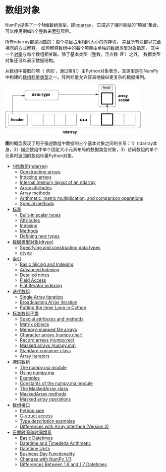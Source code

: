 # 数组对象

NumPy提供了一个N维数组类型，即[ndarray](arrays.ndarray.html#arrays-ndarray)，
它描述了相同类型的“项目”集合。可以使用例如N个整数来[索引](arrays.indexing.html#arrays-indexing)项目。

所有ndarray都是[同质的](https://numpy.org/devdocs/glossary.html#term-homogenous)：每个项目占用相同大小的内存块，
并且所有块都以完全相同的方式解释。
如何解释数组中的每个项目由单独的[数据类型对象](arrays.dtypes.html#arrays-dtypes)指定，
其中一个[对象](arrays.dtypes.html#arrays-dtypes)与每个数组相关联。除了基本类型（整数，浮点数 *等* ）之外，
数据类型对象还可以表示数据结构。

从数组中提取的项（ *例如* ，通过索引）由Python对象表示，其类型是在NumPy中构建的[数组标量类型](arrays.scalars.html#arrays-scalars)之一。阵列标量允许容易地操纵更复杂的数据排列。

![threefundamental](/static/images/threefundamental.png)

**图**的概念表现了用于描述数组中数据的三个基本对象之间的关系：1）ndarray本身，2）描述数组中单个固定大小元素布局的数据类型对象，3）访问数组的单个元素时返回的数组标量Python对象。

- [N维数组(ndarray)](ndarray.html)
  - [Constructing arrays](ndarray.html#constructing-arrays)
  - [Indexing arrays](ndarray.html#indexing-arrays)
  - [Internal memory layout of an ndarray](ndarray.html#internal-memory-layout-of-an-ndarray)
  - [Array attributes](ndarray.html#array-attributes)
  - [Array methods](ndarray.html#array-methods)
  - [Arithmetic, matrix multiplication, and comparison operations](ndarray.html#arithmetic-matrix-multiplication-and-comparison-operations)
  - [Special methods](ndarray.html#special-methods)
- [标量](scalars.html)
  - [Built-in scalar types](scalars.html#built-in-scalar-types)
  - [Attributes](scalars.html#attributes)
  - [Indexing](scalars.html#indexing)
  - [Methods](scalars.html#methods)
  - [Defining new types](scalars.html#defining-new-types)
- [数据类型对象(dtype)](dtypes.html)
  - [Specifying and constructing data types](dtypes.html#specifying-and-constructing-data-types)
  - [dtype](dtypes.html#dtype)
- [索引](indexing.html)
  - [Basic Slicing and Indexing](indexing.html#basic-slicing-and-indexing)
  - [Advanced Indexing](indexing.html#advanced-indexing)
  - [Detailed notes](indexing.html#detailed-notes)
  - [Field Access](indexing.html#field-access)
  - [Flat Iterator indexing](indexing.html#flat-iterator-indexing)
- [迭代数组](nditer.html)
  - [Single Array Iteration](nditer.html#single-array-iteration)
  - [Broadcasting Array Iteration](nditer.html#broadcasting-array-iteration)
  - [Putting the Inner Loop in Cython](nditer.html#putting-the-inner-loop-in-cython)
- [标准数组子类](classes.html)
  - [Special attributes and methods](classes.html#special-attributes-and-methods)
  - [Matrix objects](classes.html#matrix-objects)
  - [Memory-mapped file arrays](classes.html#memory-mapped-file-arrays)
  - [Character arrays (numpy.char)](classes.html#character-arrays-numpy-char)
  - [Record arrays (numpy.rec)](classes.html#record-arrays-numpy-rec)
  - [Masked arrays (numpy.ma)](classes.html#masked-arrays-numpy-ma)
  - [Standard container class](classes.html#standard-container-class)
  - [Array Iterators](classes.html#array-iterators)
- [掩码数组](maskedarray.html)
  - [The numpy.ma module](maskedarray.generic.html)
  - [Using numpy.ma](maskedarray.generic.html#using-numpy-ma)
  - [Examples](maskedarray.generic.html#examples)
  - [Constants of the numpy.ma module](maskedarray.baseclass.html)
  - [The MaskedArray class](maskedarray.baseclass.html#the-maskedarray-class)
  - [MaskedArray methods](maskedarray.baseclass.html#maskedarray-methods)
  - [Masked array operations](routines.ma.html)
- [数组接口](interface.html)
  - [Python side](interface.html#python-side)
  - [C-struct access](interface.html#c-struct-access)
  - [Type description examples](interface.html#type-description-examples)
  - [Differences with Array interface (Version 2)](interface.html#differences-with-array-interface-version-2)
- [日期时间和时间增量](datetime.html)
  - [Basic Datetimes](datetime.html#basic-datetimes)
  - [Datetime and Timedelta Arithmetic](datetime.html#datetime-and-timedelta-arithmetic)
  - [Datetime Units](datetime.html#datetime-units)
  - [Business Day Functionality](datetime.html#business-day-functionality)
  - [Changes with NumPy 1.11](datetime.html#changes-with-numpy-1-11)
  - [Differences Between 1.6 and 1.7 Datetimes](datetime.html#differences-between-1-6-and-1-7-datetimes)
